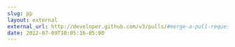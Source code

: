 ```yaml
---
slug: pp
layout: external
external_url: http://developer.github.com/v3/pulls/#merge-a-pull-request-merge-buttontrade
date: 2012-07-09T10:05:16-05:00
---
```

